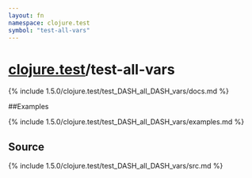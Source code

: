```yaml
---
layout: fn
namespace: clojure.test
symbol: "test-all-vars"
---
```


# [clojure.test](../)/test-all-vars

{% include 1.5.0/clojure.test/test_DASH_all_DASH_vars/docs.md %}

##Examples

{% include 1.5.0/clojure.test/test_DASH_all_DASH_vars/examples.md %}
## Source
{% include 1.5.0/clojure.test/test_DASH_all_DASH_vars/src.md %}

